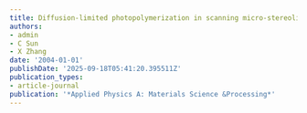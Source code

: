 ```yaml
---
title: Diffusion-limited photopolymerization in scanning micro-stereolithography
authors:
- admin
- C Sun
- X Zhang
date: '2004-01-01'
publishDate: '2025-09-18T05:41:20.395511Z'
publication_types:
- article-journal
publication: '*Applied Physics A: Materials Science &Processing*'
---
```

